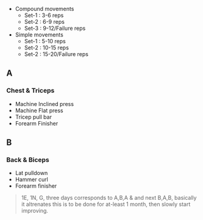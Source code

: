 - Compound movements
	- Set-1 : 3-6 reps
	- Set-2 : 6-9 reps
	- Set-3 : 9-12/Failure reps
- Simple movements
	- Set-1 : 5-10 reps
	- Set-2 : 10-15 reps
	- Set-2 : 15-20/Failure reps
## A
### Chest & Triceps
- Machine Inclined press
- Machine Flat press
- Tricep pull bar
- Forearm Finisher

## B
### Back & Biceps
- Lat pulldown
- Hammer curl
- Forearm finisher

>1E, 1N, G, three days corresponds to A,B,A & and next B,A,B, basically it altrenates
>this is to be done for at-least 1 month, then slowly start improving.